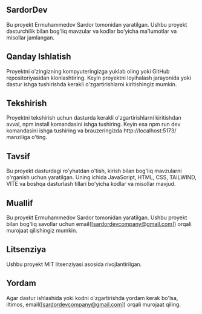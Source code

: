 ## SardorDev
Bu proyekt Ermuhammedov Sardor tomonidan yaratilgan. Ushbu proyekt dasturchilik bilan bog'liq mavzular va kodlar bo'yicha ma'lumotlar va misollar jamlangan.

## Qanday Ishlatish
Proyektni o'zingizning kompyuteringizga yuklab oling yoki GitHub repositoriyasidan klonlashtiring. Keyin proyektni loyihalash jarayonida yoki dastur ishga tushirishda kerakli o'zgartirishlarni kiritishingiz mumkin.

## Tekshirish
Proyektni tekshirish uchun dasturda kerakli o'zgartirishlarni kiritishdan avval, npm install komandasini ishga tushiring. Keyin esa npm run dev komandasini ishga tushiring va brauzeringizda http://localhost:5173/ manziliga o'ting.

## Tavsif
Bu proyekt dasturdagi ro'yhatdan o'tish, kirish bilan bog'liq mavzularni o'rganish uchun yaratilgan. Uning ichida JavaScript, HTML, CSS, TAILWIND, VITE va boshqa dasturlash tillari bo'yicha kodlar va misollar mavjud.

## Muallif
Bu proyekt Ermuhammedov Sardor tomonidan yaratilgan. Ushbu proyekt bilan bog'liq savollar uchun email([sardordevcompany@gmail.com]) orqali murojaat qilishingiz mumkin.

## Litsenziya
Ushbu proyekt MIT litsenziyasi asosida rivojlantirilgan.

## Yordam
Agar dastur ishlashida yoki kodni o'zgartirishda yordam kerak bo'lsa, iltimos, email([sardordevcompany@gmail.com]) orqali murojaat qiling.  
